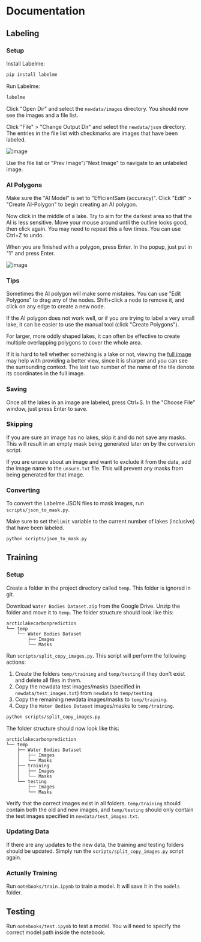 # Documentation

## Labeling

### Setup

Install Labelme:

```bash
pip install labelme
```

Run Labelme:

```bash
labelme
```

Click "Open Dir" and select the `newdata/images` directory. You should now see the images and a file list.

Click "File" > "Change Output Dir" and select the `newdata/json` directory. The entries in the file list
with checkmarks are images that have been labeled.

![image](https://github.com/user-attachments/assets/67e6c76a-101a-4e8c-aa01-4f260d202ce5)

Use the file list or "Prev Image"/"Next Image" to navigate to an unlabeled image.

### AI Polygons

Make sure the "AI Model" is set to "EfficientSam (accuracy)". Click "Edit" > "Create AI-Polygon" to begin creating an AI polygon.

Now click in the middle of a lake. Try to aim for the darkest area so that the AI is less sensitive. Move your mouse around until the outline looks good, then click again. You may need to repeat this a few times. You can use Ctrl+Z to undo.

When you are finished with a polygon, press Enter. In the popup, just put in "1" and press Enter.

![image](https://github.com/user-attachments/assets/ad222d37-549f-496b-8387-e9f88bd5554c)

### Tips

Sometimes the AI polygon will make some mistakes. You can use "Edit Polygons" to drag any of the nodes. Shift+click a node to remove it, and click on any edge to create a new node.

If the AI polygon does not work well, or if you are trying to label a very small lake, it can be easier to use the manual tool (click "Create Polygons").

For larger, more oddly shaped lakes, it can often be effective to create multiple overlapping polygons to cover the whole area.

If it is hard to tell whether something is a lake or not, viewing the [full image](https://drive.google.com/file/d/1adtjKAnc-Lfhgf7AT6I-UqnRaY8zfYPp/view) may help with providing a better view, since it is sharper and you can see the surrounding context. The last two number of the name of the tile denote its coordinates in the full image.

### Saving

Once all the lakes in an image are labeled, press Ctrl+S. In the "Choose File" window, just press Enter to save.

### Skipping

If you are sure an image has no lakes, skip it and do not save any masks. This will result in an empty mask being generated later on by the conversion script.

If you are unsure about an image and want to exclude it from the data, add the image name to the `unsure.txt` file. This will prevent any masks from being generated for that image.

### Converting

To convert the Labelme JSON files to mask images, run `scripts/json_to_mask.py`.

Make sure to set the`limit` variable to the current number of lakes (inclusive) that have been labeled.

```bash
python scripts/json_to_mask.py
```

## Training

### Setup

Create a folder in the project directory called `temp`. This folder is ignored in git.

Download `Water Bodies Dataset.zip` from the Google Drive. Unzip the folder and move it to `temp`. The folder structure should look like this:

```
arcticlakecarbonprediction
└── temp
    └── Water Bodies Dataset
        ├── Images
        └── Masks
```

Run `scripts/split_copy_images.py`. This script will perform the following actions:

1. Create the folders `temp/training` and `temp/testing` if they don't exist and delete all files in them.
2. Copy the newdata test images/masks (specified in `newdata/test_images.txt`) from `newdata` to `temp/testing`
3. Copy the remaining newdata images/masks to `temp/training`.
4. Copy the `Water Bodies Dataset` images/masks to `temp/training`.

```bash
python scripts/split_copy_images.py
```

The folder structure should now look like this:

```
arcticlakecarbonprediction
└── temp
    ├── Water Bodies Dataset
    │   ├── Images
    │   └── Masks
    ├── training
    │   ├── Images
    │   └── Masks
    └── testing
        ├── Images
        └── Masks
```

Verify that the correct images exist in all folders. `temp/training` should contain both the old and new images, and `temp/testing` should only contain the test images specified in `newdata/test_images.txt`.

### Updating Data

If there are any updates to the new data, the training and testing folders should be updated. Simply run the `scripts/split_copy_images.py` script again.

### Actually Training

Run `notebooks/train.ipynb` to train a model. It will save it in the `models` folder.

## Testing

Run `notebooks/test.ipynb` to test a model. You will need to specify the correct model path inside the notebook.
